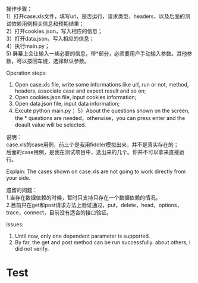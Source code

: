 ﻿操作步骤：  
1）打开case.xls文件，填写url，是否运行，请求类型，headers，以及后面的测试依赖用例相关信息和预期结果；  
2）打开cookies.json，写入相应的信息；  
3）打开data.json，写入相应的信息；  
4）执行main.py；  
5) 屏幕上会让输入一些必要的信息，带*部分，必须要用户手动输入参数。其他参数，可以按回车键，选择默认参数。

Operation steps:
1) Open case.xls file, write some informations like url, run or not, method, headers, associate case and expect result and so on;
2) Open cookies.json file, input cookies information;
3) Open data.json file, input data information;
4) Excute python main.py；
5）About the questions shown on the screen, the * questions are needed，otherwise，you can press enter and the deault value will be selected.


说明：  
case.xls的case用例，前三个是我用fiddler模拟出来，并不是真实存在的；  
后面的case用例，是我在测试项目中，选出来的几个。你并不可以拿来直接运行。

Explain:
The cases shown on case.xls are not going to work directly from your side.


遗留的问题：  
1.当存在数据依赖的时候，暂时只支持只存在一个数据依赖的情况。    
2.目前只在get和post请求方法上验证通过，put，delete，head，options，trace，connect，目前没有适合的接口验证。  


Issues:
1. Until now, only one dependent parameter is supported.
2. By far, the get and post method can be run successfully. about others, i did not verify.













# Test
